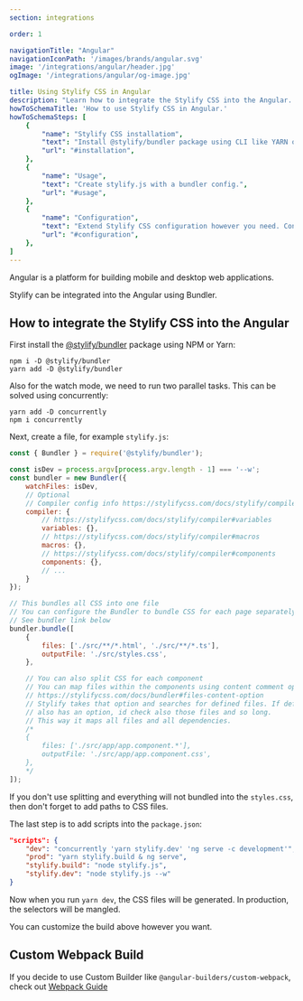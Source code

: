```yaml
---
section: integrations

order: 1

navigationTitle: "Angular"
navigationIconPath: '/images/brands/angular.svg'
image: '/integrations/angular/header.jpg'
ogImage: '/integrations/angular/og-image.jpg'

title: Using Stylify CSS in Angular
description: "Learn how to integrate the Stylify CSS into the Angular. Code your Angular website faster with Stylify CSS."
howToSchemaTitle: 'How to use Stylify CSS in Angular.'
howToSchemaSteps: [
	{
		"name": "Stylify CSS installatiom",
		"text": "Install @stylify/bundler package using CLI like YARN or NPM.",
		"url": "#installation",
	},
	{
		"name": "Usage",
		"text": "Create stylify.js with a bundler config.",
		"url": "#usage",
	},
	{
		"name": "Configuration",
		"text": "Extend Stylify CSS configuration however you need. Configure variables, components, custom selectors and a lot more.",
		"url": "#configuration",
	},
]
---
```


Angular is a platform for building mobile and desktop web applications.

Stylify can be integrated into the Angular using Bundler.

<stack-blitz-link link="stylifycss-angular-example"></stack-blitz-link>

<note><template>
In case you use any kind of bundler like Webpack, Vite, Rollup or ESbuild, go and check out the guide for <nuxt-link to="/docs/unplugin">@stylify/unplugin</nuxt-link> that can be easily integrated into these tools.
</template></note>

## How to integrate the Stylify CSS into the Angular

First install the [@stylify/bundler](/docs/bundler) package using NPM or Yarn:

```
npm i -D @stylify/bundler
yarn add -D @stylify/bundler
```

Also for the watch mode, we need to run two parallel tasks. This can be solved using concurrently:
```
yarn add -D concurrently
npm i concurrently
```

Next, create a file, for example `stylify.js`:

```js
const { Bundler } = require('@stylify/bundler');

const isDev = process.argv[process.argv.length - 1] === '--w';
const bundler = new Bundler({
	watchFiles: isDev,
	// Optional
	// Compiler config info https://stylifycss.com/docs/stylify/compiler#configuration
	compiler: {
		// https://stylifycss.com/docs/stylify/compiler#variables
		variables: {},
		// https://stylifycss.com/docs/stylify/compiler#macros
		macros: {},
		// https://stylifycss.com/docs/stylify/compiler#components
		components: {},
		// ...
	}
});

// This bundles all CSS into one file
// You can configure the Bundler to bundle CSS for each page separately
// See bundler link below
bundler.bundle([
	{
		files: ['./src/**/*.html', './src/**/*.ts'],
		outputFile: './src/styles.css',
	},

	// You can also split CSS for each component
	// You can map files within the components using content comment option
	// https://stylifycss.com/docs/bundler#files-content-option
	// Stylify takes that option and searches for defined files. If defined file
	// also has an option, id check also those files and so long.
	// This way it maps all files and all dependencies.
	/*
	{
		files: ['./src/app/app.component.*'],
		outputFile: './src/app/app.component.css',
	},
	*/
]);

```

If you don't use splitting and everything will not bundled into the `styles.css`, then don't forget to add paths to CSS files.

The last step is to add scripts into the `package.json`:

```json
"scripts": {
	"dev": "concurrently 'yarn stylify.dev' 'ng serve -c development'",
	"prod": "yarn stylify.build & ng serve",
	"stylify.build": "node stylify.js",
	"stylify.dev": "node stylify.js --w"
}
```

Now when you run `yarn dev`, the CSS files will be generated. In production, the selectors will be mangled.

You can customize the build above however you want.

## Custom Webpack Build
If you decide to use Custom Builder like `@angular-builders/custom-webpack`, check out [Webpack Guide](/docs/integrations/webpack)

<where-to-next package="bundler" />
